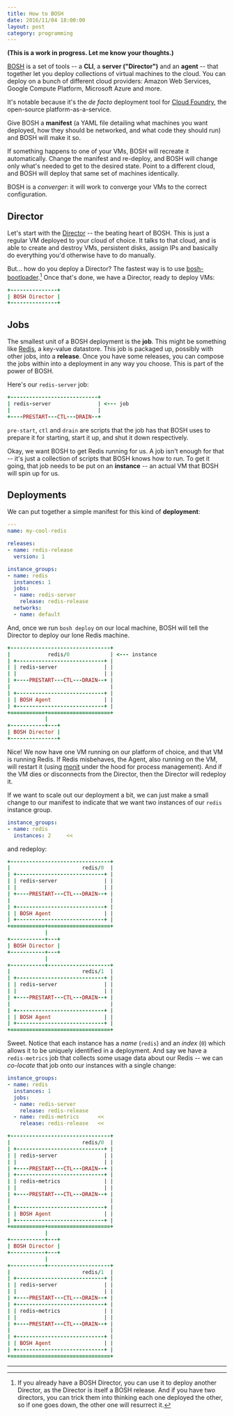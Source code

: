 ```yaml
---
title: How to BOSH
date: 2016/11/04 18:00:00
layout: post
category: programming
---
```


**(This is a work in progress. Let me know your thoughts.)**

[BOSH](http://bosh.io) is a set of tools -- a **CLI**, a **server ("Director")** and an **agent** -- that together let you deploy collections of virtual machines to the cloud. You can deploy on a bunch of different cloud providers: Amazon Web Services, Google Compute Platform, Microsoft Azure and more.

It's notable because it's the _de facto_ deployment tool for [Cloud Foundry](http://docs.cloudfoundry.org/concepts/overview.html), the open-source platform-as-a-service.

Give BOSH a **manifest** (a YAML file detailing what machines you want deployed, how they should be networked, and what code they should run) and BOSH will make it so.

If something happens to one of your VMs, BOSH will recreate it automatically. Change the manifest and re-deploy, and BOSH will change only what's needed to get to the desired state. Point to a different cloud, and BOSH will deploy that same set of machines identically.

BOSH is a _converger_: it will work to converge your VMs to the correct configuration.

## Director

Let's start with the [Director](https://bosh.io/docs/bosh-components.html#director) -- the beating heart of BOSH. This is just a regular VM deployed to your cloud of choice. It talks to that cloud, and is able to create and destroy VMs, persistent disks, assign IPs and basically do everything you'd otherwise have to do manually.

But... how do you deploy a Director? The fastest way is to use [bosh-bootloader](https://github.com/cloudfoundry/bosh-bootloader).[^bosh-deploy-bosh] Once that's done, we have a Director, ready to deploy VMs:

[^bosh-deploy-bosh]: If you already have a BOSH Director, you can use it to deploy another Director, as the Director is itself a BOSH release. And if you have two directors, you can trick them into thinking each one deployed the other, so if one goes down, the other one will resurrect it.

```ruby
+---------------+
| BOSH Director |
+---------------+
```

## Jobs

The smallest unit of a BOSH deployment is the **job**. This might be something like [Redis](http://redis.io), a key-value datastore. This job is packaged up, possibly with other jobs, into a **release**. Once you have some releases, you can compose the jobs within into a deployment in any way you choose. This is part of the power of BOSH.

Here's our `redis-server` job:

```ruby
+----------------------------+
| redis-server               | <--- job
|                            |
+----PRESTART---CTL---DRAIN--+
```

`pre-start`, `ctl` and `drain` are scripts that the job has that BOSH uses to prepare it for starting, start it up, and shut it down respectively.

Okay, we want BOSH to get Redis running for us. A job isn't enough for that -- it's just a collection of scripts that BOSH knows how to run. To get it going, that job needs to be put on an **instance** -- an actual VM that BOSH will spin up for us.

## Deployments

We can put together a simple manifest for this kind of **deployment**:

```yaml
---
name: my-cool-redis

releases:
- name: redis-release
  version: 1

instance_groups:
- name: redis
  instances: 1
  jobs:
  - name: redis-server
    release: redis-release
  networks:
  - name: default
```

And, once we run `bosh deploy` on our local machine, BOSH will tell the Director to deploy our lone Redis machine.

```ruby       
+--------------------------------+
|            redis/0             | <--- instance
| +----------------------------+ |
| | redis-server               | |
| |                            | |
| +----PRESTART---CTL---DRAIN--+ |
|                                |
| +----------------------------+ |
| | BOSH Agent                 | |
| +----------------------------+ |
+===========+====================+
            |
+-----------+---+
| BOSH Director |
+---------------+
```

Nice! We now have one VM running on our platform of choice, and that VM is running Redis. If Redis misbehaves, the Agent, also running on the VM, will restart it (using [monit](https://mmonit.com/monit/) under the hood for process management). And if the VM dies or disconnects from the Director, then the Director will redeploy it.

If we want to scale out our deployment a bit, we can just make a small change to our manifest to indicate that we want two instances of our `redis` instance group.

```yaml
instance_groups:
- name: redis
  instances: 2     <<
```

and redeploy:

```ruby
+--------------------------------+
|                       redis/0  |
| +----------------------------+ |
| | redis-server               | |
| |                            | |
| +----PRESTART---CTL---DRAIN--+ |
|                                |
| +----------------------------+ |
| | BOSH Agent                 | |
| +----------------------------+ |
+===========+====================+
            |
+-----------+---+
| BOSH Director |
+-----------+---+
            |
+-----------+--------------------+
|                       redis/1  |
| +----------------------------+ |
| | redis-server               | |
| |                            | |
| +----PRESTART---CTL---DRAIN--+ |
|                                |
| +----------------------------+ |
| | BOSH Agent                 | |
| +----------------------------+ |
+================================+
```

Sweet. Notice that each instance has a _name_ (`redis`) and an _index_ (`0`) which allows it to be uniquely identified in a deployment. And say we have a `redis-metrics` job that collects some usage data about our Redis -- we can _co-locate_ that job onto our instances with a single change:

```yaml
instance_groups:
- name: redis
  instances: 1
  jobs:
  - name: redis-server
    release: redis-release
  - name: redis-metrics      <<
    release: redis-release   <<
```

```ruby
+--------------------------------+
|                       redis/0  |
| +----------------------------+ |
| | redis-server               | |
| |                            | |
| +----PRESTART---CTL---DRAIN--+ |
| +----------------------------+ |
| | redis-metrics              | |
| |                            | |
| +----PRESTART---CTL---DRAIN--+ |
|                                |
| +----------------------------+ |
| | BOSH Agent                 | |
| +----------------------------+ |
+===========+====================+
            |
+-----------+---+
| BOSH Director |
+-----------+---+
            |
+-----------+--------------------+
|                       redis/1  |
| +----------------------------+ |
| | redis-server               | |
| |                            | |
| +----PRESTART---CTL---DRAIN--+ |
| +----------------------------+ |
| | redis-metrics              | |
| |                            | |
| +----PRESTART---CTL---DRAIN--+ |
|                                |
| +----------------------------+ |
| | BOSH Agent                 | |
| +----------------------------+ |
+================================+
```


***
